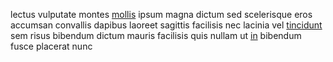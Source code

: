 lectus vulputate montes [mollis](generated_webpages/nulla10.md) ipsum magna
dictum sed scelerisque eros accumsan convallis dapibus laoreet sagittis
facilisis nec lacinia vel [tincidunt](generated_webpages/lobortis2.md) sem
risus bibendum dictum mauris facilisis quis nullam ut
[in](generated_webpages/in.md) bibendum fusce placerat nunc
